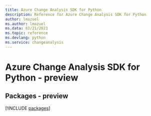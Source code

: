 ```yaml
---
title: Azure Change Analysis SDK for Python
description: Reference for Azure Change Analysis SDK for Python
author: lmazuel
ms.author: lmazuel
ms.data: 03/21/2023
ms.topic: reference
ms.devlang: python
ms.service: changeanalysis
---
```

# Azure Change Analysis SDK for Python - preview
## Packages - preview
[!INCLUDE [packages](change-analysis-index.md)]